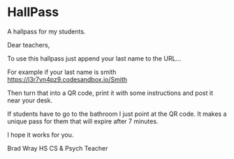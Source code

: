 # HallPass
A hallpass for my students. 

Dear teachers, 

To use this hallpass just append your last name to the URL... 

For example if your last name is smith https://l3r7vn4pz9.codesandbox.io/Smith 

Then turn that into a QR code, print it with some instructions and post it near your desk.

If students have to go to the bathroom I just point at the QR code. It makes a unique pass for them that will expire after 7 minutes.

I hope it works for you.

Brad Wray
HS CS & Psych Teacher
